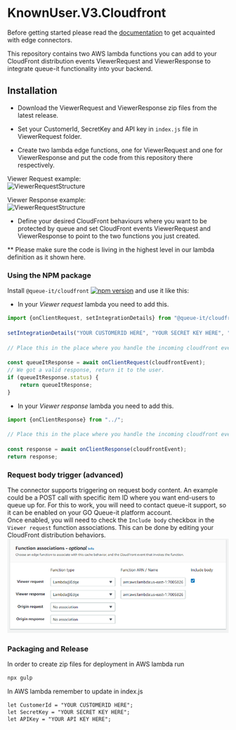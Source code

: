 # KnownUser.V3.Cloudfront
Before getting started please read the [documentation](https://github.com/queueit/Documentation/tree/main/edge-connectors) to get acquainted with edge connectors.

This repository contains two AWS lambda functions you can add to your CloudFront distribution events ViewerRequest and ViewerResponse 
to integrate queue-it functionality into your backend.

## Installation

- Download the ViewerRequest and ViewerResponse zip files from the latest release.

- Set your CustomerId, SecretKey and API key in `index.js` file in ViewerRequest folder.

- Create two lambda edge functions, one for ViewerRequest and one for ViewerResponse and put the code from this
  repository there respectively.

Viewer Request example:  
![ViewerRequestStructure](https://github.com/queueit/KnownUser.V3.Cloudfront/blob/master/ViewerRequestStructure.png)

Viewer Response example:  
![ViewerRequestStructure](https://github.com/queueit/KnownUser.V3.Cloudfront/blob/master/ViewerResponseStructure.png)

- Define your desired CloudFront behaviours where you want to be protected by queue and set CloudFront events
  ViewerRequest and ViewerResponse to point to the two functions you just created.

** Please make sure the code is living in the highest level in our lambda definition as it shown here.

### Using the NPM package

Install `@queue-it/cloudfront` [![npm version](https://badge.fury.io/js/@queue-it%2Fcloudfront.svg)](https://badge.fury.io/js/@queue-it%2Fcloudfront) and use it like this:

- In your *Viewer request* lambda you need to add this.

```js
import {onClientRequest, setIntegrationDetails} from "@queue-it/cloudfront";

setIntegrationDetails("YOUR CUSTOMERID HERE", "YOUR SECRET KEY HERE", "YOUR API KEY HERE")

// Place this in the place where you handle the incoming cloudfront events.

const queueItResponse = await onClientRequest(cloudfrontEvent);
// We got a valid response, return it to the user.
if (queueItResponse.status) {
    return queueItResponse;
}
```

- In your *Viewer response* lambda you need to add this.

```js
import {onClientResponse} from "../";

// Place this in the place where you handle the incoming cloudfront events.

const response = await onClientResponse(cloudfrontEvent);
return response;
```

### Request body trigger (advanced)

The connector supports triggering on request body content. An example could be a POST call with specific item ID where
you want end-users to queue up for. For this to work, you will need to contact queue-it support, so it can be enabled on
your GO Queue-it platform account.  
Once enabled, you will need to check the `Include body` checkbox in the `Viewer request` function associations. This can
be done by editing your CloudFront distribution behaviors.
![Function associations](https://github.com/queueit/KnownUser.V3.Cloudfront/blob/master/FunctionAssociations.png)


### Packaging and Release
In order to create zip files for deployment in AWS lambda run

```sh
npx gulp
```

In AWS lambda remember to update in index.js

```
let CustomerId = "YOUR CUSTOMERID HERE";
let SecretKey = "YOUR SECRET KEY HERE";
let APIKey = "YOUR API KEY HERE";
```
